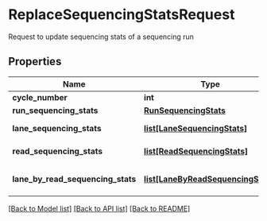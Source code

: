 # ReplaceSequencingStatsRequest

Request to update sequencing stats of a sequencing run
## Properties
Name | Type | Description | Notes
------------ | ------------- | ------------- | -------------
**cycle_number** | **int** |  | 
**run_sequencing_stats** | [**RunSequencingStats**](RunSequencingStats.md) |  | [optional] 
**lane_sequencing_stats** | [**list[LaneSequencingStats]**](LaneSequencingStats.md) | List of LaneSequencingStats of the run | [optional] 
**read_sequencing_stats** | [**list[ReadSequencingStats]**](ReadSequencingStats.md) | List of ReadSequencingStats of the run | [optional] 
**lane_by_read_sequencing_stats** | [**list[LaneByReadSequencingStats]**](LaneByReadSequencingStats.md) | List of LaneByReadSequencingStats of the run | [optional] 

[[Back to Model list]](../README.md#documentation-for-models) [[Back to API list]](../README.md#documentation-for-api-endpoints) [[Back to README]](../README.md)


